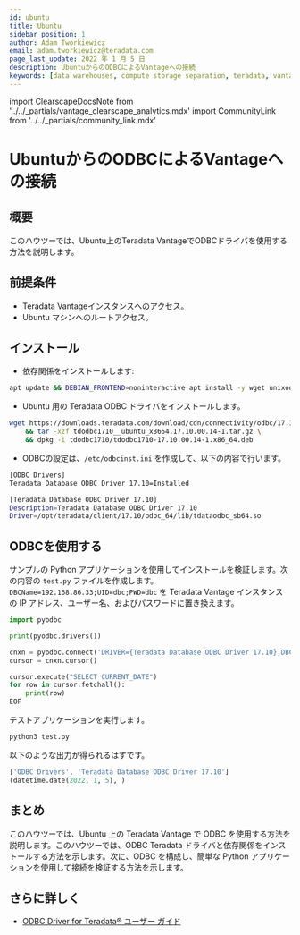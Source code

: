 ```yaml
---
id: ubuntu
title: Ubuntu
sidebar_position: 1
author: Adam Tworkiewicz
email: adam.tworkiewicz@teradata.com
page_last_update: 2022 年 1 月 5 日
description: UbuntuからのODBCによるVantageへの接続
keywords: [data warehouses, compute storage separation, teradata, vantage, cloud data platform, object storage, business intelligence, enterprise analytics, odbc, ubuntu]
---
```


import ClearscapeDocsNote from '../../_partials/vantage_clearscape_analytics.mdx'
import CommunityLink from '../../_partials/community_link.mdx'

# UbuntuからのODBCによるVantageへの接続

## 概要

このハウツーでは、Ubuntu上のTeradata VantageでODBCドライバを使用する方法を説明します。

## 前提条件

* Teradata Vantageインスタンスへのアクセス。
    <ClearscapeDocsNote/>
* Ubuntu マシンへのルートアクセス。

## インストール

* 依存関係をインストールします:

```bash
apt update && DEBIAN_FRONTEND=noninteractive apt install -y wget unixodbc unixodbc-dev iodbc python3-pip
```

* Ubuntu 用の Teradata ODBC ドライバをインストールします。
```bash
wget https://downloads.teradata.com/download/cdn/connectivity/odbc/17.10.x.x/tdodbc1710__ubuntu_x8664.17.10.00.14-1.tar.gz \
    && tar -xzf tdodbc1710__ubuntu_x8664.17.10.00.14-1.tar.gz \
    && dpkg -i tdodbc1710/tdodbc1710-17.10.00.14-1.x86_64.deb
```

* ODBCの設定は、`/etc/odbcinst.ini` を作成して、以下の内容で行います。
```bash
[ODBC Drivers]
Teradata Database ODBC Driver 17.10=Installed

[Teradata Database ODBC Driver 17.10]
Description=Teradata Database ODBC Driver 17.10
Driver=/opt/teradata/client/17.10/odbc_64/lib/tdataodbc_sb64.so
```

## ODBCを使用する

サンプルの Python アプリケーションを使用してインストールを検証します。次の内容の `test.py` ファイルを作成します。
`DBCName=192.168.86.33;UID=dbc;PWD=dbc` を Teradata Vantage インスタンスの IP アドレス、ユーザー名、およびパスワードに置き換えます。

```python
import pyodbc

print(pyodbc.drivers())

cnxn = pyodbc.connect('DRIVER={Teradata Database ODBC Driver 17.10};DBCName=192.168.86.33;UID=dbc;PWD=dbc;')
cursor = cnxn.cursor()

cursor.execute("SELECT CURRENT_DATE")
for row in cursor.fetchall():
    print(row)
EOF
```

テストアプリケーションを実行します。

```python
python3 test.py
```

以下のような出力が得られるはずです。

```python
['ODBC Drivers', 'Teradata Database ODBC Driver 17.10']
(datetime.date(2022, 1, 5), )
```

## まとめ

このハウツーでは、Ubuntu 上の Teradata Vantage で ODBC を使用する方法を説明します。このハウツーでは、ODBC Teradata ドライバと依存関係をインストールする方法を示します。次に、ODBC を構成し、簡単な Python アプリケーションを使用して接続を検証する方法を示します。

## さらに詳しく
* [ODBC Driver for Teradata® ユーザー ガイド](https://docs.teradata.com/search/all?query=ODBC+Driver+for+Teradata+User+Guide&filters=ft%3AisBook~%22true%22&sort=last_update)

<CommunityLink />